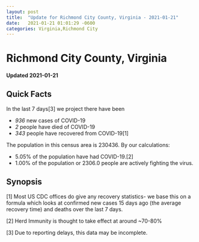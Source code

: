 ```yaml
---
layout: post
title:  "Update for Richmond City County, Virginia - 2021-01-21"
date:   2021-01-21 01:01:29 -0600
categories: Virginia,Richmond City
---
```


# Richmond City County, Virginia
#### Updated 2021-01-21

## Quick Facts

In the last 7 days[3] we project there have been
- *936* new cases of COVID-19
- *2* people have died of COVID-19
- *343* people have recovered from COVID-19[1]

The population in this census area is 230436. By our calculations:
- 5.05% of the population have had COVID-19.[2]
- 1.00% of the population or 2306.0 people are actively fighting the virus.

## Synopsis




[1] Most US CDC offices do give any recovery statistics- we base this on a formula which looks at confirmed new cases
15 days ago (the average recovery time) and deaths over the last 7 days.

[2] Herd Immunity is thought to take effect at around ~70-80%

[3] Due to reporting delays, this data may be incomplete.
 
    